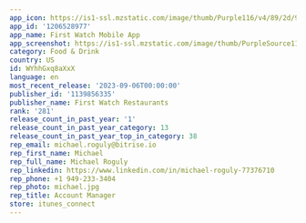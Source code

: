 ```yaml
---
app_icon: https://is1-ssl.mzstatic.com/image/thumb/Purple116/v4/89/2d/95/892d95cc-0ca6-018d-91b9-855effdd5d5f/AppIcon-1x_U007emarketing-0-10-0-85-220.png/1024x1024bb.png
app_id: '1206528977'
app_name: First Watch Mobile App
app_screenshot: https://is1-ssl.mzstatic.com/image/thumb/PurpleSource112/v4/1c/e3/b9/1ce3b9c3-bac1-51eb-e7cb-990d68ba7824/2e59e951-b901-4b68-bc2f-16115e761839_fw-preview-4.png/1284x2778bb.png
category: Food & Drink
country: US
id: WYhhGxq8aXxX
language: en
most_recent_release: '2023-09-06T00:00:00'
publisher_id: '1139856335'
publisher_name: First Watch Restaurants
rank: '281'
release_count_in_past_year: '1'
release_count_in_past_year_category: 13
release_count_in_past_year_top_in_category: 38
rep_email: michael.roguly@bitrise.io
rep_first_name: Michael
rep_full_name: Michael Roguly
rep_linkedin: https://www.linkedin.com/in/michael-roguly-77376710
rep_phone: +1 949-233-3404
rep_photo: michael.jpg
rep_title: Account Manager
store: itunes_connect
---
```

